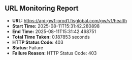 ## URL Monitoring Report

- **URL:** https://api-gw1-prod1.fisglobal.com/gw/v1/health
- **Start Time:** 2025-08-11T15:31:42.280898
- **End Time:** 2025-08-11T15:31:42.468751
- **Total Time Taken:** 0.187853 seconds
- **HTTP Status Code:** 403
- **Status:** Failure
- **Failure Reason:** HTTP Status Code: 403
